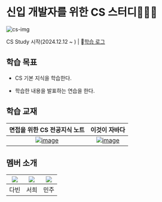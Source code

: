 # 신입 개발자를 위한 CS 스터디👩🏻‍💻

![cs-img](https://github.com/user-attachments/assets/6f24ed8b-2338-4dab-a8e1-cfd4bc2c34ec)

CS Study 시작(2024.12.12 ~ ) | 📝[학습 로그](https://github.com/2025-cs-study/2025-CS-Study/issues)

## 학습 목표
- CS 기본 지식을 학습한다.

- 학습한 내용을 발표하는 연습을 한다.

## 학습 교재
|면접을 위한 CS 전공지식 노트|이것이 자바다|
|:---:|:---:|
|[![image](https://github.com/user-attachments/assets/af185dd4-cf92-4f45-a8e4-487584c412c6)](https://product.kyobobook.co.kr/detail/S000001834833)|[![image](https://contents.kyobobook.co.kr/sih/fit-in/458x0/pdt/9791169212274.jpg)](https://product.kyobobook.co.kr/detail/S000061695652)|

## 멤버 소개
|[![](https://github.com/dav1n9.png?width=200px)](https://github.com/dav1n9)|[![](https://github.com/seohee-P.png?width=200px)](https://github.com/seohee-P) |[![](https://github.com/mango606.png?width=200px)](https://github.com/mango606) |
|:---:|:---:|:---:|
| 다빈 | 서희 | 민주 |